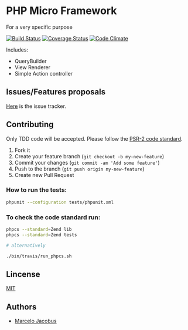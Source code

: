 # PHP Micro Framework

For a very specific purpose

[![Build Status](https://travis-ci.org/mjacobus/gs.png?branch=master)](https://travis-ci.org/mjacobus/php-objects)
[![Coverage Status](https://coveralls.io/repos/mjacobus/gs/badge.png)](https://coveralls.io/r/mjacobus/php-objects)
[![Code Climate](https://codeclimate.com/github/mjacobus/gs.png)](https://codeclimate.com/github/mjacobus/gs)

Includes:

- QueryBuilder
- View Renderer
- Simple Action controller

## Issues/Features proposals

[Here](https://github.com/mjacobus/gs/issues) is the issue tracker.

## Contributing

Only TDD code will be accepted. Please follow the [PSR-2 code standard](https://github.com/php-fig/fig-standards/blob/master/accepted/PSR-2-coding-style-guide.md).

1. Fork it
2. Create your feature branch (`git checkout -b my-new-feature`)
3. Commit your changes (`git commit -am 'Add some feature'`)
4. Push to the branch (`git push origin my-new-feature`)
5. Create new Pull Request

### How to run the tests:

```bash
phpunit --configuration tests/phpunit.xml
```

### To check the code standard run:

```bash
phpcs --standard=Zend lib
phpcs --standard=Zend tests

# alternatively

./bin/travis/run_phpcs.sh
```

## Lincense
[MIT](MIT-LICENSE)

## Authors

- [Marcelo Jacobus](https://github.com/mjacobus)

